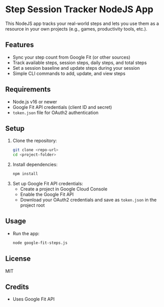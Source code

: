 # Step Session Tracker NodeJS App

This NodeJS app tracks your real-world steps and lets you use them as a resource in your own projects (e.g., games, productivity tools, etc.).

## Features
- Sync your step count from Google Fit (or other sources)
- Track available steps, session steps, daily steps, and total steps
- Set a session baseline and update steps during your session
- Simple CLI commands to add, update, and view steps

## Requirements
- Node.js v16 or newer
- Google Fit API credentials (client ID and secret)
- `token.json` file for OAuth2 authentication

## Setup
1. Clone the repository:
   ```sh
   git clone <repo-url>
   cd <project-folder>
   ```
2. Install dependencies:
   ```sh
   npm install
   ```
3. Set up Google Fit API credentials:
   - Create a project in Google Cloud Console
   - Enable the Google Fit API 
   - Download your OAuth2 credentials and save as `token.json` in the project root

## Usage
- Run the app:
  ```sh
  node google-fit-steps.js
  ```

## License
MIT

## Credits
- Uses Google Fit API
